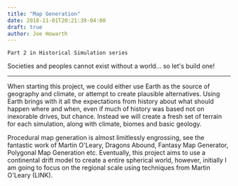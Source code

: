 ```yaml
---
title: "Map Generation"
date: 2018-11-01T20:21:39-04:00
draft: true
author: Joe Howarth
---
```


    Part 2 in Historical Simulation series


Societies and peoples cannot exist without a world...
so let's build one!

--------

When starting this project, we could either use Earth as the source of geography and climate,
or attempt to create plausible alternatives. Using Earth brings with it all the expectations
from history about what should happen where and when, even if much of history was based not
on inexorable drives, but chance. Instead we will create a fresh set of terrain for each
simulation, along with climate, biomes and basic geology.


Procedural map generation is almost limitlessly engrossing, see the fantastic work of
Martin O'Leary, Dragons Abound, Fantasy Map Generator, Polygonal Map Generation etc.
Eventually, this project aims to use a continental drift model to create a entire spherical
world, however, initially I am going to focus on the regional scale using
techniques from Martin O'Leary (LINK).
